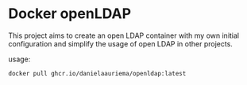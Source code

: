# Docker openLDAP

This project aims to create an open LDAP container with my own initial configuration and simplify the usage of open LDAP in other projects.

usage:

```
docker pull ghcr.io/danielaauriema/openldap:latest
```
